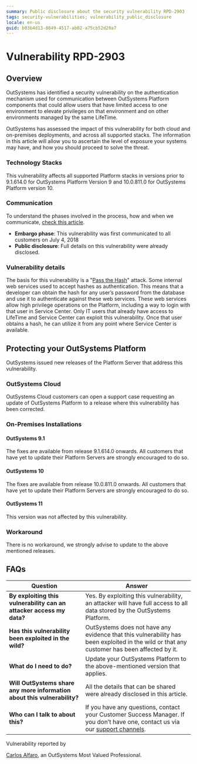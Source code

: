 ```yaml
---
summary: Public disclosure about the security vulnerability RPD-2903
tags: security-vulnerabilities; vulnerability_public_disclosure
locale: en-us
guid: b03b4d13-8049-4517-ab02-a75cb52d20a7
---
```


# Vulnerability RPD-2903

## Overview

OutSystems has identified a security vulnerability on the authentication mechanism used for communication between OutSystems Platform components that could allow users that have limited access to one environment to elevate privileges on that environment and on other environments managed by the same LifeTime.

OutSystems has assessed the impact of this vulnerability for both cloud and on-premises deployments, and across all supported stacks. The information in this article will allow you to ascertain the level of exposure your systems may have, and how you should proceed to solve the threat.

### Technology Stacks

This vulnerability affects all supported Platform stacks in versions prior to 9.1.614.0 for OutSystems Platform Version 9 and 10.0.811.0 for OutSystems Platform version 10.

### Communication
To understand the phases involved in the process, how and when we communicate, [check this article](https://success.outsystems.com/Support/Security/Vulnerabilities).

   * **Embargo phase**: This vulnerability was first communicated to all customers on July 4, 2018
   * **Public disclosure**: Full details on this vulnerability were already disclosed.

### Vulnerability details

The basis for this vulnerability is a "[Pass the Hash](https://en.wikipedia.org/wiki/Pass_the_hash)" attack. Some internal web services used to accept hashes as authentication. This means that a developer can obtain the hash for any user’s password from the database and use it to authenticate against these web services. These web services allow high privilege operations on the Platform, including a way to login with that user in Service Center. Only IT users that already have access to LifeTime and Service Center can exploit this vulnerability. Once that user obtains a hash, he can utilize it from any point where Service Center is available.

## Protecting your OutSystems Platform

OutSystems issued new releases of the Platform Server that address this vulnerability.

### OutSystems Cloud

OutSystems Cloud customers can open a support case requesting an update of OutSystems Platform to a release where this vulnerability has been corrected.

### On-Premises Installations

#### OutSystems 9.1

The fixes are available from release 9.1.614.0 onwards. All customers that have yet to update their Platform Servers are strongly encouraged to do so.

#### OutSystems 10

The fixes are available from release 10.0.811.0 onwards. All customers that have yet to update their Platform Servers are strongly encouraged to do so.

#### OutSystems 11

This version was not affected by this vulnerability.

### Workaround

There is no workaround, we strongly advise to update to the above mentioned releases.

## FAQs

| Question         | Answer                                             |
|--------------------------------------------------------------------------|---------------------------------------------------------------------------------------------------------------------------------------------------------------------|
| **By exploiting this vulnerability can an attacker access my data?**         | Yes. By exploiting this vulnerability, an attacker will have full access to all data stored by the OutSystems Platform.                                             |
| **Has this vulnerability been exploited in the wild?**                   | OutSystems does not have any evidence that this vulnerability has been exploited in the wild or that any customer has been affected by it.                          |
| **What do I need to do?**                                                | Update your OutSystems Platform to the above-mentioned version that applies.             |
| **Will OutSystems share any more information about this vulnerability?** | All the details that can be shared were already disclosed in this article.                                |
| **Who can I talk to about this?**                                        | If you have any questions, contact your Customer Success Manager. If you don’t have one, contact us via our [support channels](https://success.outsystems.com/Support/Enterprise_Customers/OutSystems_Support/01_Contact_OutSystems_technical_support#Contact_Channels). |




 
<div class="info" markdown="1">
Vulnerability reported by

[Carlos Alfaro](https://www.outsystems.com/profile/15434/carlos-alfaro/), an OutSystems Most Valued Professional.
</div>

